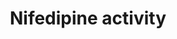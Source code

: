 ---
annotations:
- id: DOID:10763
  parent: null
  type: Disease Ontology
  value: hypertension
- id: DOID:114
  parent: null
  type: Disease Ontology
  value: heart disease
- id: PW:0001247
  parent: drug pathway
  type: Pathway Ontology
  value: nifedipine drug pathway
authors:
- Robatwiki
- MaintBot
- AlexanderPico
- Khanspers
- Ddigles
- Mkutmon
- Egonw
- Eweitz
description: 'Nifedipine (brand names Adalat, Nifediac, Cordipin, Nifedical, and Procardia)
  is a dihydropyridine calcium channel blocker. Its main uses are as an antianginal
  (especially in Prinzmetal''s angina) and antihypertensive, although a large number
  of other indications have recently been found for this agent, such as Raynaud''s
  phenomenon, premature labor, and painful spasms of the esophagus in cancer and tetanus
  patients. It is also commonly used for the small subset of pulmonary hypertension
  patients whose symptoms respond to calcium channel blockers. Source: Wikipedia ([[wikipedia:Nifedipine]])'
last-edited: 2021-05-25
organisms:
- Homo sapiens
redirect_from:
- /index.php/Pathway:WP259
- /instance/WP259
revision: null
schema-jsonld:
- '@context': https://schema.org/
  '@id': https://wikipathways.github.io/pathways/WP259.html
  '@type': Dataset
  creator:
    '@type': Organization
    name: WikiPathways
  description: 'Nifedipine (brand names Adalat, Nifediac, Cordipin, Nifedical, and
    Procardia) is a dihydropyridine calcium channel blocker. Its main uses are as
    an antianginal (especially in Prinzmetal''s angina) and antihypertensive, although
    a large number of other indications have recently been found for this agent, such
    as Raynaud''s phenomenon, premature labor, and painful spasms of the esophagus
    in cancer and tetanus patients. It is also commonly used for the small subset
    of pulmonary hypertension patients whose symptoms respond to calcium channel blockers.
    Source: Wikipedia ([[wikipedia:Nifedipine]])'
  keywords:
  - BDKRB2
  - CYP2C11
  - CYP3A4
  - Ca-channel
  - Cholesterol
  - Cholesterol esterase
  - Cholesterol hydrolase
  - KDR/FLK1
  - MAP2K1
  - MAPK1
  - NADPH oxidase
  - 'NO'
  - Nifedipine
  - PCNA
  - PKC
  - PTK2B
  - SOD
  - VEGF
  license: CC0
  name: Nifedipine activity
seo: CreativeWork
title: Nifedipine activity
wpid: WP259
---